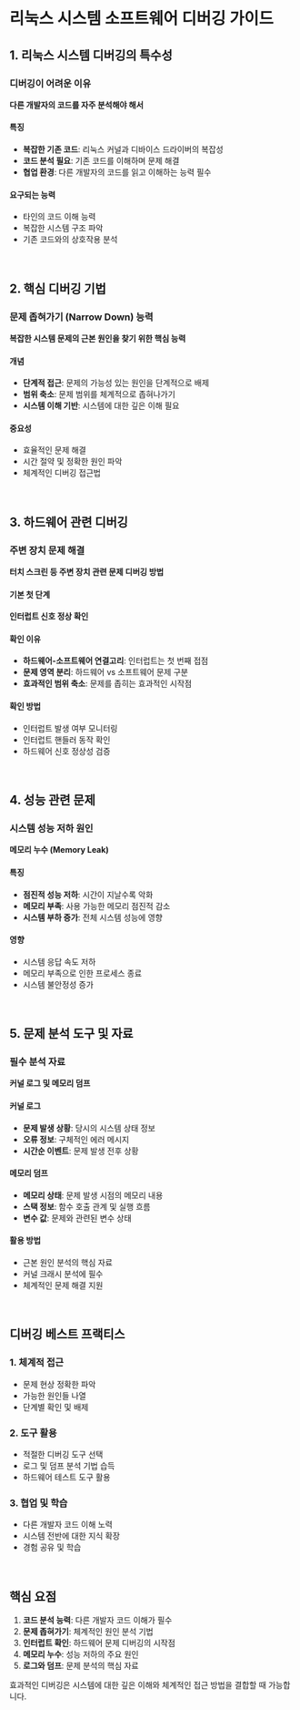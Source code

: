 # 리눅스 시스템 소프트웨어 디버깅 가이드

## 1. 리눅스 시스템 디버깅의 특수성

### 디버깅이 어려운 이유
**다른 개발자의 코드를 자주 분석해야 해서**

#### 특징
- **복잡한 기존 코드**: 리눅스 커널과 디바이스 드라이버의 복잡성
- **코드 분석 필요**: 기존 코드를 이해하며 문제 해결
- **협업 환경**: 다른 개발자의 코드를 읽고 이해하는 능력 필수

#### 요구되는 능력
- 타인의 코드 이해 능력
- 복잡한 시스템 구조 파악
- 기존 코드와의 상호작용 분석

<br>

## 2. 핵심 디버깅 기법

### 문제 좁혀가기 (Narrow Down) 능력
**복잡한 시스템 문제의 근본 원인을 찾기 위한 핵심 능력**

#### 개념
- **단계적 접근**: 문제의 가능성 있는 원인을 단계적으로 배제
- **범위 축소**: 문제 범위를 체계적으로 좁혀나가기
- **시스템 이해 기반**: 시스템에 대한 깊은 이해 필요

#### 중요성
- 효율적인 문제 해결
- 시간 절약 및 정확한 원인 파악
- 체계적인 디버깅 접근법

<br>

## 3. 하드웨어 관련 디버깅

### 주변 장치 문제 해결
**터치 스크린 등 주변 장치 관련 문제 디버깅 방법**

#### 기본 첫 단계
**인터럽트 신호 정상 확인**

#### 확인 이유
- **하드웨어-소프트웨어 연결고리**: 인터럽트는 첫 번째 접점
- **문제 영역 분리**: 하드웨어 vs 소프트웨어 문제 구분
- **효과적인 범위 축소**: 문제를 좁히는 효과적인 시작점

#### 확인 방법
- 인터럽트 발생 여부 모니터링
- 인터럽트 핸들러 동작 확인
- 하드웨어 신호 정상성 검증

<br>

## 4. 성능 관련 문제

### 시스템 성능 저하 원인
**메모리 누수 (Memory Leak)**

#### 특징
- **점진적 성능 저하**: 시간이 지날수록 악화
- **메모리 부족**: 사용 가능한 메모리 점진적 감소
- **시스템 부하 증가**: 전체 시스템 성능에 영향

#### 영향
- 시스템 응답 속도 저하
- 메모리 부족으로 인한 프로세스 종료
- 시스템 불안정성 증가

<br>

## 5. 문제 분석 도구 및 자료

### 필수 분석 자료
**커널 로그 및 메모리 덤프**

#### 커널 로그
- **문제 발생 상황**: 당시의 시스템 상태 정보
- **오류 정보**: 구체적인 에러 메시지
- **시간순 이벤트**: 문제 발생 전후 상황

#### 메모리 덤프
- **메모리 상태**: 문제 발생 시점의 메모리 내용
- **스택 정보**: 함수 호출 관계 및 실행 흐름
- **변수 값**: 문제와 관련된 변수 상태

#### 활용 방법
- 근본 원인 분석의 핵심 자료
- 커널 크래시 분석에 필수
- 체계적인 문제 해결 지원

<br>

## 디버깅 베스트 프랙티스

### 1. 체계적 접근
- 문제 현상 정확한 파악
- 가능한 원인들 나열
- 단계별 확인 및 배제

### 2. 도구 활용
- 적절한 디버깅 도구 선택
- 로그 및 덤프 분석 기법 습득
- 하드웨어 테스트 도구 활용

### 3. 협업 및 학습
- 다른 개발자 코드 이해 노력
- 시스템 전반에 대한 지식 확장
- 경험 공유 및 학습

<br>

## 핵심 요점

1. **코드 분석 능력**: 다른 개발자 코드 이해가 필수
2. **문제 좁혀가기**: 체계적인 원인 분석 기법
3. **인터럽트 확인**: 하드웨어 문제 디버깅의 시작점
4. **메모리 누수**: 성능 저하의 주요 원인
5. **로그와 덤프**: 문제 분석의 핵심 자료

효과적인 디버깅은 시스템에 대한 깊은 이해와 체계적인 접근 방법을 결합할 때 가능합니다.